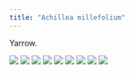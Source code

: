 ```yaml
---
title: "Achillea millefolium"
---
```


Yarrow.

<!-- Add images to <div class="fotorama"></div> -->
<div class="fotorama" data-nav="thumbs" data-thumbwidth="85" data-thumbheight="64">
  <a href="https://res.cloudinary.com/gardenwild/image/upload/v1633211836/achillea-millefolium-flowers-100626.jpg">
    <img src="https://res.cloudinary.com/gardenwild/image/upload/w_85,ar_1.77,c_thumb,g_auto/v1633211836/achillea-millefolium-flowers-100626.jpg"></a>
  <a href="https://res.cloudinary.com/gardenwild/image/upload/v1633211836/achillea-millefolium-meadow.jpg">
    <img src="https://res.cloudinary.com/gardenwild/image/upload/w_85,ar_1.77,c_thumb,g_auto/v1633211836/achillea-millefolium-meadow.jpg"></a>
  <a href="https://res.cloudinary.com/gardenwild/image/upload/v1633211837/achillea-millefolium-scan-191223.jpg">
    <img src="https://res.cloudinary.com/gardenwild/image/upload/w_85,ar_1.77,c_thumb,g_auto/v1633211837/achillea-millefolium-scan-191223.jpg"></a>
  <a href="https://res.cloudinary.com/gardenwild/image/upload/v1633211838/achillea-millefolium-spider-110710.jpg">
    <img src="https://res.cloudinary.com/gardenwild/image/upload/w_85,ar_1.77,c_thumb,g_auto/v1633211838/achillea-millefolium-spider-110710.jpg"></a>
  <a href="https://res.cloudinary.com/gardenwild/image/upload/v1633211836/achillea-millefolium-flower-closeup-120801.jpg">
    <img src="https://res.cloudinary.com/gardenwild/image/upload/w_85,ar_1.77,c_thumb,g_auto/v1633211836/achillea-millefolium-flower-closeup-120801.jpg"></a>
  <a href="https://res.cloudinary.com/gardenwild/image/upload/v1633211836/achillea-millefolium-cluster-130525.jpg">
    <img src="https://res.cloudinary.com/gardenwild/image/upload/w_85,ar_1.77,c_thumb,g_auto/v1633211836/achillea-millefolium-cluster-130525.jpg"></a>
  <a href="https://res.cloudinary.com/gardenwild/image/upload/v1633211838/achillea-millefolium-seeds-141017.jpg">
    <img src="https://res.cloudinary.com/gardenwild/image/upload/w_85,ar_1.77,c_thumb,g_auto/v1633211838/achillea-millefolium-seeds-141017.jpg"></a>
  <a href="https://res.cloudinary.com/gardenwild/image/upload/v1633211836/achillea-millefolium-leaf-210626.jpg">
    <img src="https://res.cloudinary.com/gardenwild/image/upload/w_85,ar_1.77,c_thumb,g_auto/v1633211836/achillea-millefolium-leaf-210626.jpg"></a>
  <a href="https://res.cloudinary.com/gardenwild/image/upload/v1633211836/achillea-millefolium-illustration-150919.jpg">
    <img src="https://res.cloudinary.com/gardenwild/image/upload/w_85,ar_1.77,c_thumb,g_auto/v1633211836/achillea-millefolium-illustration-150919.jpg"></a>
<div>
